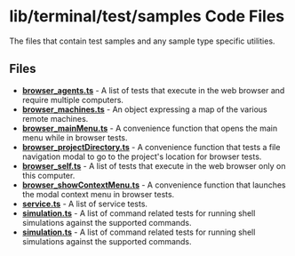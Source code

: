 # lib/terminal/test/samples Code Files
The files that contain test samples and any sample type specific utilities.

## Files
<!-- Do not edit below this line.  Contents dynamically populated. -->

* **[browser_agents.ts](browser_agents.ts)**                     - A list of tests that execute in the web browser and require multiple computers.
* **[browser_machines.ts](browser_machines.ts)**                 - An object expressing a map of the various remote machines.
* **[browser_mainMenu.ts](browser_mainMenu.ts)**                 - A convenience function that opens the main menu while in browser tests.
* **[browser_projectDirectory.ts](browser_projectDirectory.ts)** - A convenience function that tests a file navigation modal to go to the project's location for browser tests.
* **[browser_self.ts](browser_self.ts)**                         - A list of tests that execute in the web browser only on this computer.
* **[browser_showContextMenu.ts](browser_showContextMenu.ts)**   - A convenience function that launches the modal context menu in browser tests.
* **[service.ts](service.ts)**                                   - A list of service tests.
* **[simulation.ts](simulation.ts)**                             - A list of command related tests for running shell simulations against the supported commands.
* **[simulation.ts](simulation.ts)**                             - A list of command related tests for running shell simulations against the supported commands.